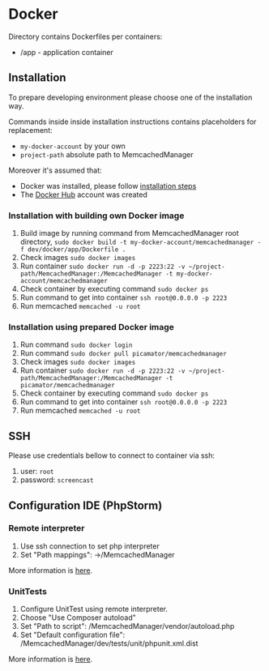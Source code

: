 Docker
======
Directory contains Dockerfiles per containers:
* /app - application container

Installation
------------
To prepare developing environment please choose one of the installation way.

Commands inside inside installation instructions contains placeholders for replacement:
* `my-docker-account` by your own
* `project-path` absolute path to MemcachedManager

Moreover it's assumed that:
* Docker was installed, please follow [installation steps](https://docs.docker.com/engine/installation/)
* The [Docker Hub](https://hub.docker.com/) account was created

### Installation with building own Docker image
1. Build image by running command from MemcachedManager root directory, `sudo docker build -t my-docker-account/memcachedmanager -f dev/docker/app/Dockerfile .`
2. Check images `sudo docker images`
3. Run container `sudo docker run -d -p 2223:22 -v ~/project-path/MemcachedManager:/MemcachedManager -t my-docker-account/memcachedmanager`
4. Check container by executing command `sudo docker ps`
5. Run command to get into container `ssh root@0.0.0.0 -p 2223`
6. Run memcached `memcached -u root`

### Installation using prepared Docker image
1. Run command `sudo docker login`
2. Run command `sudo docker pull picamator/memcachedmanager`
3. Check images `sudo docker images`
4. Run container `sudo docker run -d -p 2223:22 -v ~/project-path/MemcachedManager:/MemcachedManager -t picamator/memcachedmanager`
5. Check container by executing command `sudo docker ps`
6. Run command to get into container `ssh root@0.0.0.0 -p 2223`
7. Run memcached `memcached -u root`

SSH
---
Please use credentials bellow to connect to container via ssh:
1. user: `root`
2. password: `screencast`

Configuration IDE (PhpStorm)
---------------------------- 
### Remote interpreter
1. Use ssh connection to set php interpreter
2. Set "Path mappings": <progect root>->/MemcachedManager

More information is [here](https://confluence.jetbrains.com/display/PhpStorm/Working+with+Remote+PHP+Interpreters+in+PhpStorm).

### UnitTests
1. Configure UnitTest using remote interpreter. 
2. Choose "Use Composer autoload"
3. Set "Path to script": /MemcachedManager/vendor/autoload.php
4. Set "Default configuration file": /MemcachedManager/dev/tests/unit/phpunit.xml.dist

More information is [here](https://confluence.jetbrains.com/display/PhpStorm/Running+PHPUnit+tests+over+SSH+on+a+remote+server+with+PhpStorm).
